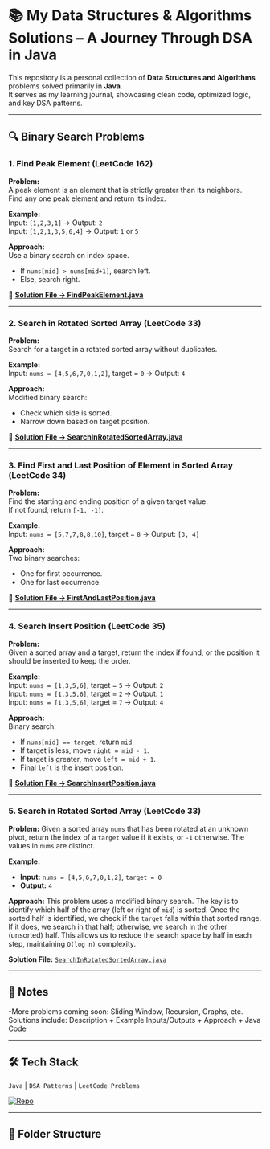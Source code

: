 # 📚 My Data Structures & Algorithms Solutions – A Journey Through DSA in Java

This repository is a personal collection of **Data Structures and Algorithms** problems solved primarily in **Java**.  
It serves as my learning journal, showcasing clean code, optimized logic, and key DSA patterns.

---


## 🔍 Binary Search Problems
### 1. Find Peak Element (LeetCode 162)

**Problem:**  
A peak element is an element that is strictly greater than its neighbors.  
Find any one peak element and return its index.

**Example:**  
Input: `[1,2,3,1]` → Output: `2`  
Input: `[1,2,1,3,5,6,4]` → Output: `1` or `5`

**Approach:**  
Use a binary search on index space.  
- If `nums[mid] > nums[mid+1]`, search left.  
- Else, search right.

🔗 **[Solution File → FindPeakElement.java](./BinarySearch/FindPeakElement.java)**

---

### 2. Search in Rotated Sorted Array (LeetCode 33)

**Problem:**  
Search for a target in a rotated sorted array without duplicates.

**Example:**  
Input: `nums = [4,5,6,7,0,1,2]`, target = `0` → Output: `4`

**Approach:**  
Modified binary search:  
- Check which side is sorted.  
- Narrow down based on target position.

🔗 **[Solution File → SearchInRotatedSortedArray.java](./BinarySearch/SearchInRotatedSortedArray.java)**

---

### 3. Find First and Last Position of Element in Sorted Array (LeetCode 34)

**Problem:**  
Find the starting and ending position of a given target value.  
If not found, return `[-1, -1]`.

**Example:**  
Input: `nums = [5,7,7,8,8,10]`, target = `8` → Output: `[3, 4]`

**Approach:**  
Two binary searches:  
- One for first occurrence.  
- One for last occurrence.

🔗 **[Solution File → FirstAndLastPosition.java](./BinarySearch/FirstAndLastPosition.java)**

---

### 4. Search Insert Position (LeetCode 35)

**Problem:**  
Given a sorted array and a target, return the index if found, or the position it should be inserted to keep the order.

**Example:**  
Input: `nums = [1,3,5,6]`, target = `5` → Output: `2`  
Input: `nums = [1,3,5,6]`, target = `2` → Output: `1`  
Input: `nums = [1,3,5,6]`, target = `7` → Output: `4`

**Approach:**  
Binary search:  
- If `nums[mid] == target`, return `mid`.  
- If target is less, move `right = mid - 1`.  
- If target is greater, move `left = mid + 1`.  
- Final `left` is the insert position.

🔗 **[Solution File → SearchInsertPosition.java](./BinarySearch/SearchInsertPosition.java)**


---

### 5. Search in Rotated Sorted Array (LeetCode 33)

**Problem:** Given a sorted array `nums` that has been rotated at an unknown pivot, return the index of a `target` value if it exists, or `-1` otherwise. The values in `nums` are distinct.

**Example:**
* **Input:** `nums = [4,5,6,7,0,1,2]`, `target = 0`
* **Output:** `4`

**Approach:** This problem uses a modified binary search. The key is to identify which half of the array (left or right of `mid`) is sorted. Once the sorted half is identified, we check if the `target` falls within that sorted range. If it does, we search in that half; otherwise, we search in the other (unsorted) half. This allows us to reduce the search space by half in each step, maintaining `O(log n)` complexity.

**Solution File:** [`SearchInRotatedSortedArray.java`](./Binary%20Search/SearchInRotatedSortedArray/SearchInRotatedSortedArray.java)

---
## 📌 Notes
-More problems coming soon: Sliding Window, Recursion, Graphs, etc.
-Solutions include: Description + Example Inputs/Outputs + Approach + Java Code

---

## 🛠 Tech Stack
`Java` | `DSA Patterns` | `LeetCode Problems`

[![Repo](https://img.shields.io/badge/DSA%20Solutions-Java%20%7C%20LeetCode-blueviolet?style=flat-square&logo=java)](https://github.com/mohsinkhan85090/DSA-Java-Solutions)

---

## 📂 Folder Structure

